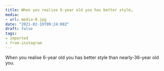 ```yaml
---
title: When you realise 6-year old you has better style…
media:
- url: media-0.jpg
date: "2021-02-19T09:24:08Z"
draft: false
tags:
- imported
- from-instagram
---
```

When you realise 6-year old you has better style than nearly-36-year old you.
